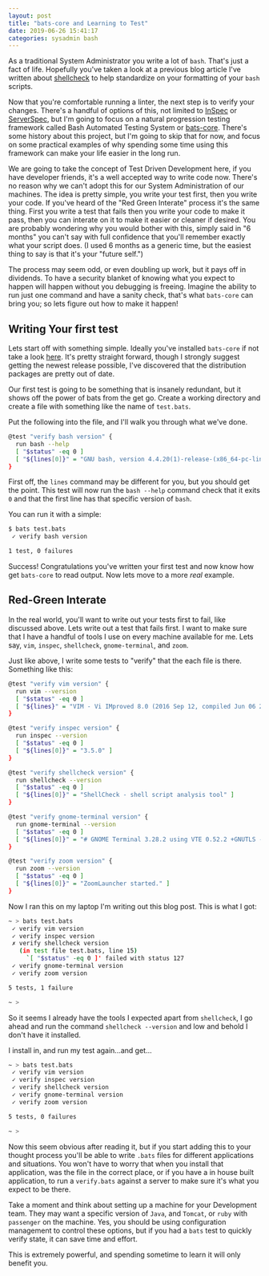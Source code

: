 ```yaml
---
layout: post
title: "bats-core and Learning to Test"
date: 2019-06-26 15:41:17
categories: sysadmin bash
---
```


As a traditional System Administrator you write a lot of `bash`. That's just a
fact of life. Hopefully you've taken a look at a previous blog article I've
written about [shellcheck][shellcheck] to help standardize on your formatting
of your `bash` scripts.

Now that you're comfortable running a linter, the next step is to verify your
changes. There's a handful of options of this, not limited to [InSpec][inspec]
or [ServerSpec][serverspec], but I'm going to focus on a natural progression
testing framework called Bash Automated Testing System or [bats-core][batscore].
There's some history about this project, but I'm going to skip that for now, and
focus on some practical examples of why spending some time using this framework
can make your life easier in the long run.

We are going to take the concept of Test Driven Development here, if you have
developer friends, it's a well accepted way to write code now. There's no reason
why we can't adopt this for our System Administration of our machines. The idea
is pretty simple, you write your test first, then you write your code. If you've
heard of the "Red Green Interate" process it's the same thing. First you write a test that
fails then you write your code to make it pass, then you can interate on it to
make it easier or cleaner if desired. You are probably wondering why you would
bother with this, simply said in "6 months" you can't say with full confidence
that you'll remember exactly what your script does. (I used 6 months as a generic
time, but the easiest thing to say is that it's your "future self.")

The process may seem odd, or even doubling up work, but it pays off in dividends.
To have a security blanket of knowing what you expect to happen will happen without
you debugging is freeing. Imagine the ability to run just one command and have a
sanity check, that's what `bats-core` can bring you; so lets figure out how to
make it happen!

## Writing Your first test

Lets start off with something simple. Ideally you've installed `bats-core` if not
take a look [here][install]. It's pretty straight forward, though I strongly suggest
getting the newest release possible, I've discovered that the distribution packages
are pretty out of date.

Our first test is going to be something that is insanely redundant, but it shows off
the power of bats from the get go. Create a working directory and create a file with
something like the name of `test.bats`.

Put the following into the file, and I'll walk you through what we've done.
```bash
@test "verify bash version" {
  run bash --help
  [ "$status" -eq 0 ]
  [ "${lines[0]}" = "GNU bash, version 4.4.20(1)-release-(x86_64-pc-linux-gnu)" ]
}
```

First off, the `lines` command may be different for you, but you should get the point.
This test will now run the `bash --help` command check that it exits `0` and that the
first line has that specific version of `bash`.

You can run it with a simple:
```bash
$ bats test.bats
 ✓ verify bash version

1 test, 0 failures
```

Success! Congratulations you've written your first test and now know how get `bats-core`
to read output. Now lets move to a more _real_ example.

## Red-Green Interate

In the real world, you'll want to write out your tests first to fail, like discussed above.
Lets write out a test that fails first. I want to make sure that I have a handful of tools
I use on every machine available for me. Lets say, `vim`, `inspec`, `shellcheck`,
`gnome-terminal`, and `zoom`.

Just like above, I write some tests to "verify" that the each file is there. Something
like this:
```bash
@test "verify vim version" {
  run vim --version
  [ "$status" -eq 0 ]
  [ "${lines}" = "VIM - Vi IMproved 8.0 (2016 Sep 12, compiled Jun 06 2019 17:31:41)" ]
}

@test "verify inspec version" {
  run inspec --version
  [ "$status" -eq 0 ]
  [ "${lines[0]}" = "3.5.0" ]
}

@test "verify shellcheck version" {
  run shellcheck --version
  [ "$status" -eq 0 ]
  [ "${lines[0]}" = "ShellCheck - shell script analysis tool" ]
}

@test "verify gnome-terminal version" {
  run gnome-terminal --version
  [ "$status" -eq 0 ]
  [ "${lines[0]}" = "# GNOME Terminal 3.28.2 using VTE 0.52.2 +GNUTLS -PCRE2" ]
}

@test "verify zoom version" {
  run zoom --version
  [ "$status" -eq 0 ]
  [ "${lines[0]}" = "ZoomLauncher started." ]
}
```

Now I ran this on my laptop I'm writing out this blog post. This is what I got:
```bash
~ > bats test.bats
 ✓ verify vim version
 ✓ verify inspec version
 ✗ verify shellcheck version
   (in test file test.bats, line 15)
     `[ "$status" -eq 0 ]' failed with status 127
 ✓ verify gnome-terminal version
 ✓ verify zoom version

5 tests, 1 failure

~ >
```

So it seems I already have the tools I expected apart from `shellcheck`, I go ahead
and run the command `shellcheck --version` and low and behold I don't have it installed.

I install in, and run my test again...and get...
```bash
~ > bats test.bats
 ✓ verify vim version
 ✓ verify inspec version
 ✓ verify shellcheck version
 ✓ verify gnome-terminal version
 ✓ verify zoom version

5 tests, 0 failures

~ >
```

Now this seem obvious after reading it, but if you start adding this to your thought process
you'll be able to write `.bats` files for different applications and situations. You won't
have to worry that when you install that application, was the file in the correct place,
or if you have a in house built application, to run a `verify.bats` against a server to
make sure it's what you expect to be there.

Take a moment and think about setting up a machine for your Development team. They
may want a specific version of `Java`, and `Tomcat`, or `ruby` with `passenger` on
the machine. Yes, you should be using configuration management to control these options,
but if you had a `bats` test to quickly verify state, it can save time and effort.

This is extremely powerful, and spending sometime to learn it will only benefit you.


[batscore]: https://github.com/bats-core/bats-core#installation
[inspec]: https://inspec.io
[install]: https://github.com/bats-core/bats-core#installation
[serverspec]: https://serverspec.org/
[shellcheck]: https://jjasghar.github.io/blog/2019/06/15/shellcheck-and-you-should-too/
